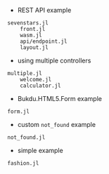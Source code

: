 * REST API example
```
sevenstars.jl
    front.jl
    wasm.jl
    api/endpoint.jl
    layout.jl
```


* using multiple controllers
```
multiple.jl
    welcome.jl
    calculator.jl
```


* Bukdu.HTML5.Form example
```
form.jl
```


* custom `not_found` example
```
not_found.jl
```


* simple example
```
fashion.jl
```
